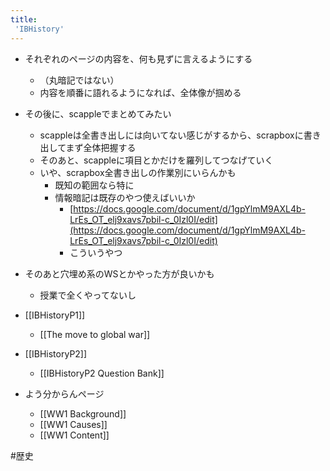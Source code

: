 ```yaml
---
title:
 'IBHistory'
---
```


- それぞれのページの内容を、何も見ずに言えるようにする
    - （丸暗記ではない）
    - 内容を順番に語れるようになれば、全体像が掴める

- その後に、scappleでまとめてみたい
    - scappleは全書き出しには向いてない感じがするから、scrapboxに書き出してまず全体把握する
    - そのあと、scappleに項目とかだけを羅列してつなげていく
    - いや、scrapbox全書き出しの作業別にいらんかも
        - 既知の範囲なら特に
        - 情報暗記は既存のやつ使えばいいか
            - [https://docs.google.com/document/d/1gpYlmM9AXL4b-LrEs_OT_elj9xavs7pbil-c_0Izl0I/edit](https://docs.google.com/document/d/1gpYlmM9AXL4b-LrEs_OT_elj9xavs7pbil-c_0Izl0I/edit)
            - こういうやつ

- そのあと穴埋め系のWSとかやった方が良いかも
    - 授業で全くやってないし


- [[IBHistoryP1]]
    - [[The move to global war]]
- [[IBHistoryP2]]
    - [[IBHistoryP2 Question Bank]]

- よう分からんページ
    - [[WW1 Background]]
    - [[WW1 Causes]]
    - [[WW1 Content]]

#歴史
